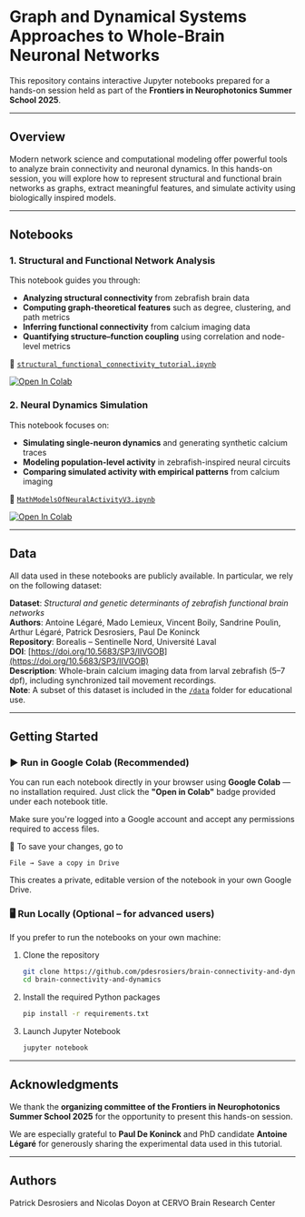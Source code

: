 # Graph and Dynamical Systems Approaches to Whole-Brain Neuronal Networks

This repository contains interactive Jupyter notebooks prepared for a hands-on session held as part of the **Frontiers in Neurophotonics Summer School 2025**.

---
## Overview

Modern network science and computational modeling offer powerful tools to analyze brain connectivity and neuronal dynamics. In this hands-on session, you will explore how to represent structural and functional brain networks as graphs, extract meaningful features, and simulate activity using biologically inspired models.

---
## Notebooks

### 1. Structural and Functional Network Analysis

This notebook guides you through:

- **Analyzing structural connectivity** from zebrafish brain data  
- **Computing graph-theoretical features** such as degree, clustering, and path metrics  
- **Inferring functional connectivity** from calcium imaging data  
- **Quantifying structure–function coupling** using correlation and node-level metrics

📁 [`structural_functional_connectivity_tutorial.ipynb`](https://github.com/pdesrosiers/brain-connectivity-and-dynamics/blob/main/notebooks/structural_functional_connectivity_tutorial.ipynb)
  
<a target="_blank" href="https://colab.research.google.com/github/pdesrosiers/brain-connectivity-and-dynamics/blob/main/notebooks/structural_functional_connectivity_tutorial.ipynb"> <img src="https://colab.research.google.com/assets/colab-badge.svg" alt="Open In Colab"/>
</a>


### 2. Neural Dynamics Simulation

This notebook focuses on:

- **Simulating single-neuron dynamics** and generating synthetic calcium traces  
- **Modeling population-level activity** in zebrafish-inspired neural circuits  
- **Comparing simulated activity with empirical patterns** from calcium imaging

📁  [`MathModelsOfNeuralActivityV3.ipynb`](https://github.com/pdesrosiers/brain-connectivity-and-dynamics/blob/main/notebooks/MathModelsOfNeuralActivityV3.ipynb)
 
<a target="_blank" href="https://colab.research.google.com/github/pdesrosiers/brain-connectivity-and-dynamics/blob/main/notebooks/MathModelsOfNeuralActivityV3.ipynb">  <img src="https://colab.research.google.com/assets/colab-badge.svg" alt="Open In Colab"/>
</a>


---
## Data


All data used in these notebooks are publicly available. In particular, we rely on the following dataset:

**Dataset**: *Structural and genetic determinants of zebrafish functional brain networks*  
**Authors**: Antoine Légaré, Mado Lemieux, Vincent Boily, Sandrine Poulin, Arthur Légaré, Patrick Desrosiers, Paul De Koninck  
**Repository**: Borealis – Sentinelle Nord, Université Laval  
**DOI**: [https://doi.org/10.5683/SP3/IIVGOB](https://doi.org/10.5683/SP3/IIVGOB)  
**Description**: Whole-brain calcium imaging data from larval zebrafish (5–7 dpf), including synchronized tail movement recordings.  
**Note**: A subset of this dataset is included in the [`/data`](./data/) folder for educational use.


---

## Getting Started

### ▶️ Run in Google Colab (Recommended)

You can run each notebook directly in your browser using **Google Colab** — no installation required. Just click the **"Open in Colab"** badge provided under each notebook title.

Make sure you're logged into a Google account and accept any permissions required to access files.

💾 To save your changes, go to

```File → Save a copy in Drive```

This creates a private, editable version of the notebook in your own Google Drive.

### 🖥️ Run Locally (Optional – for advanced users)

If you prefer to run the notebooks on your own machine:

1. Clone the repository 

	```bash
   git clone https://github.com/pdesrosiers/brain-connectivity-and-dynamics
   cd brain-connectivity-and-dynamics
   ```
	
2.	Install the required Python packages

	```bash
	pip install -r requirements.txt
	```
	
3. Launch Jupyter Notebook

	```bash 
	jupyter notebook
	```

---
## Acknowledgments
We thank the **organizing committee of the Frontiers in Neurophotonics Summer School 2025** for the opportunity to present this hands-on session.

We are especially grateful to **Paul De Koninck** and PhD candidate **Antoine Légaré** for generously sharing the experimental data used in this tutorial.

---

## Authors

Patrick Desrosiers and Nicolas Doyon at CERVO Brain Research Center